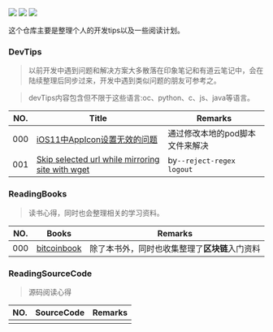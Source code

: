 
![](https://img.shields.io/badge/readingPlan-books-brightgreen.svg) ![](https://img.shields.io/badge/readingPlan-sourceCode-green.svg) ![](https://img.shields.io/badge/readingPlan-devTips-success.svg)

这个仓库主要是整理个人的开发tips以及一些阅读计划。


###  DevTips

> 以前开发中遇到问题和解决方案大多散落在印象笔记和有道云笔记中，会在陆续整理后同步过来，开发中遇到类似问题的朋友可参考之。

> devTips内容包含但不限于这些语言:oc、python、c、js、java等语言。

|NO.|Title|Remarks |
| --- | --- | --- |
| 000 | [iOS11中AppIcon设置无效的问题](./devTips/ios11AppIcon.md) | 通过修改本地的pod脚本文件来解决 |
| 001 | [Skip selected url while mirroring site with wget](./devTips/wget.md) | by`--reject-regex logout`|


###  ReadingBooks

> 读书心得，同时也会整理相关的学习资料。

|NO.|Books|Remarks |
| --- | --- | --- |
| 000 | [bitcoinbook](./readingBook/bitcoinbook.md) |  除了本书外，同时也收集整理了**区块链**入门资料 |


###  ReadingSourceCode

> 源码阅读心得

|NO.|SourceCode|Remarks |
| --- | --- | --- |
|  |   |   |